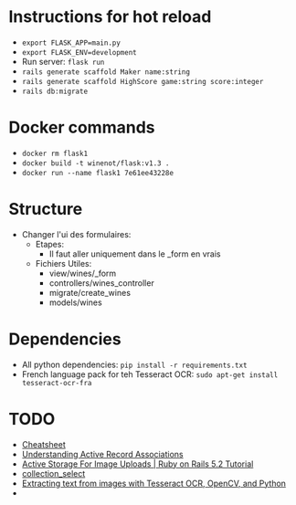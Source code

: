 # Instructions for hot reload

* `export FLASK_APP=main.py`
* `export FLASK_ENV=development`
* Run server: `flask run`
* `rails generate scaffold Maker name:string`
* `rails generate scaffold HighScore game:string score:integer`
* `rails db:migrate`

# Docker commands

* `docker rm flask1`
* `docker build -t winenot/flask:v1.3 .`
* `docker run --name flask1 7e61ee43228e`

# Structure

* Changer l'ui des formulaires:
  * Etapes:
    * Il faut aller uniquement dans le _form en vrais
  * Fichiers Utiles:
    * view/wines/_form
    * controllers/wines_controller
    * migrate/create_wines
    * models/wines

# Dependencies

* All python dependencies: `pip install -r requirements.txt`
* French language pack for teh Tesseract OCR: `sudo apt-get install tesseract-ocr-fra`

# TODO

* [Cheatsheet](https://gist.github.com/cdesch/2f8de645cad1d83aa251c0a20b0f7097)
* [Understanding Active Record Associations](https://www.youtube.com/watch?v=5mhuNSkV_vQ&ab_channel=Web-Crunch)
* [Active Storage For Image Uploads | Ruby on Rails 5.2 Tutorial](https://www.youtube.com/watch?v=fVtGy3QL9xg&ab_channel=Deanin)
* [collection_select](https://apidock.com/rails/ActionView/Helpers/FormOptionsHelper/collection_select)
* [Extracting text from images with Tesseract OCR, OpenCV, and Python](https://www.opcito.com/blogs/extracting-text-from-images-with-tesseract-ocr-opencv-and-python/)
* 